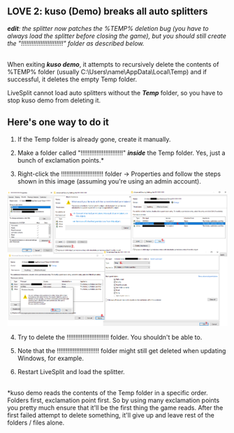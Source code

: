 ## LOVE 2: kuso (Demo) breaks all auto splitters

***edit**: the splitter now patches the %TEMP% deletion bug (you have to always load the splitter before closing the game), but you should still create the "!!!!!!!!!!!!!!!!!!!!!!!!" folder as described below.* <br><br>

When exiting ***kuso demo***, it attempts to recursively delete the contents of %TEMP% folder (usually C:\Users\name\AppData\Local\Temp) and if successful, it deletes the empty Temp folder.

LiveSplit cannot load auto splitters without the ***Temp*** folder, so you have to stop kuso demo from deleting it.

## Here's one way to do it

1. If the Temp folder is already gone, create it manually.

2. Make a folder called "!!!!!!!!!!!!!!!!!!!!!!!!" ***inside*** the Temp folder. Yes, just a bunch of exclamation points.\*

3. Right-click the !!!!!!!!!!!!!!!!!!!!!!!! folder -> Properties and follow the steps shown in this image (assuming you're using an admin account).

![folder permissions](https://github.com/neesi/autosplitters/raw/main/kuso/permissions.png)

4. Try to delete the !!!!!!!!!!!!!!!!!!!!!!!! folder. You shouldn't be able to.

5. Note that the !!!!!!!!!!!!!!!!!!!!!!!! folder might still get deleted when updating Windows, for example.

6. Restart LiveSplit and load the splitter. <br><br>

\*kuso demo reads the contents of the Temp folder in a specific order. Folders first, exclamation point first. So by using many exclamation points you pretty much ensure that it'll be the first thing the game reads. After the first failed attempt to delete something, it'll give up and leave rest of the folders / files alone.
